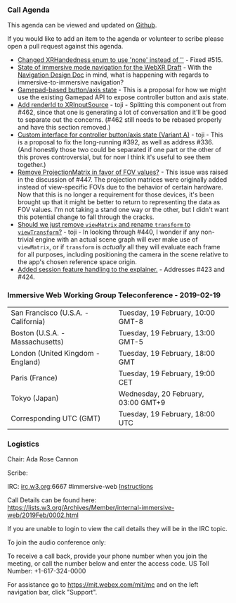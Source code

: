 ### Call Agenda

This agenda can be viewed and updated on [Github](https://github.com/immersive-web/administrivia/blob/master/meetings/wg/2019-02-19-Immersive_Web_Working_Group_Teleconference-agenda.md).

If you would like to add an item to the agenda or volunteer to scribe please open a pull request against this agenda.

* [Changed XRHandedness enum to use 'none' instead of ''](https://github.com/immersive-web/webxr/pull/526) - Fixed #515.
* [State of immersive mode navigation for the WebXR Draft](https://github.com/immersive-web/webxr/issues/517) - With the [Navigation Design Doc](https://github.com/immersive-web/webxr/blob/master/designdocs/navigation.md) in mind, what is happening with regards to immersive-to-immersive navigation? 
* [Gamepad-based button/axis state](https://github.com/immersive-web/webxr/pull/499) - This is a proposal for how we might use the existing Gamepad API to expose controller button and axis state.
* [Add renderId to XRInputSource](https://github.com/immersive-web/webxr/pull/479) - toji - Splitting this component out from #462, since that one is generating a lot of conversation and it'll be good to separate out the concerns. (#462 still needs to be rebased properly and have this section removed.)
* [Custom interface for controller button/axis state (Variant A)](https://github.com/immersive-web/webxr/pull/462) - toji - This is a proposal to fix the long-running #392, as well as address #336. (And honestly those two could be separated if one part or the other of this proves controversial, but for now I think it's useful to see them together.)
* [Remove ProjectionMatrix in favor of FOV values?](https://github.com/immersive-web/webxr/issues/461) - This issue was raised in the discussion of #447.  The projection matrices were originally added instead of view-specific FOVs due to the behavior of certain hardware.  Now that this is no longer a requirement for those devices, it's been brought up that it might be better to return to representing the data as FOV values.  I'm not taking a stand one way or the other, but I didn't want this potential change to fall through the cracks.
* [Should we just remove `viewMatrix` and rename `transform` to `viewTransform`?](https://github.com/immersive-web/webxr/issues/447) - toji - In looking through #440, I wonder if any non-trivial engine with an actual scene graph will ever make use of `viewMatrix`, or if `transform` is _actually_ all they will evaluate each frame for all purposes, including positioning the camera in the scene relative to the app's chosen reference space origin.
* [Added session feature handling to the explainer.](https://github.com/immersive-web/webxr/pull/433) - Addresses #423 and #424.

### Immersive Web Working Group Teleconference - 2019-02-19

<table>
<tr><td> San Francisco (U.S.A. - California) <td> Tuesday, 19 February, 10:00 GMT-8
<tr><td> Boston (U.S.A. - Massachusetts) <td> Tuesday, 19 February, 13:00 GMT-5
<tr><td> London (United Kingdom - England) <td> Tuesday, 19 February, 18:00 GMT
<tr><td> Paris (France) <td> Tuesday, 19 February, 19:00 CET
<tr><td> Tokyo (Japan) <td> Wednesday, 20 February, 03:00 GMT+9
<tr><td> Corresponding UTC (GMT) <td> Tuesday, 19 February, 18:00 UTC
</table>

### Logistics

Chair: Ada Rose Cannon

Scribe:

IRC: [irc.w3.org](http://irc.w3.org/):6667 #immersive-web [Instructions](https://github.com/immersive-web/administrivia/blob/master/IRC.md)

Call Details can be found here: https://lists.w3.org/Archives/Member/internal-immersive-web/2019Feb/0002.html

If you are unable to login to view the call details they will be in the IRC topic.

To join the audio conference only: 

To receive a call back, provide your phone number when you join the meeting, or call the number below and enter the access code.
US Toll Number: +1-617-324-0000  

For assistance go to https://mit.webex.com/mit/mc  and on the left navigation bar, click "Support".
          
